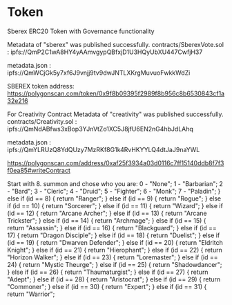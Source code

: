# Token
Sberex ERC20 Token with Governance functionality

Metadata of "sberex" was published successfully.
contracts/SberexVote.sol : 
ipfs://QmP2C1wA8HY4yAAmvgypQBfxjD1U3HQyUbXU447CwfjH37

metadata.json : 
ipfs://QmWCjGk5y7xf6J9vnjj9tv9dwJNTLXKrgMuvuoFwkkWdZi

SBEREX token address:
https://polygonscan.com/token/0x9f8b09395f2989f8b956c8b6530843cf1a32e216

For Creativity Contract
Metadata of "creativity" was published successfully.
contracts/Creativity.sol : 
ipfs://QmNdABfws3xBop3YJnVtZo1XC5J8jfU6EN2nG4hbJdLAhq

metadata.json : 
ipfs://QmYLRUzQ8YdQUzy7MzRKf8G1k4RvHKYYLQ4dtJaJ9naYWL

https://polygonscan.com/address/0xaf25f3934a03d0116c7ff15140ddb8f7f3f0ea85#writeContract

Start with 8. summon and chose who you are:
0 - "None";
1 - "Barbarian";
2 - "Bard";
3 - "Cleric";
4 - "Druid";
5 - "Fighter";
6 - "Monk";
7 - "Paladin";
        } else if (id == 8) {
            return "Ranger";
        } else if (id == 9) {
            return "Rogue";
        } else if (id == 10) {
            return "Sorcerer";
        } else if (id == 11) {
            return "Wizard";
        } else if (id == 12) {
            return "Arcane Archer";
        } else if (id == 13) {
            return "Arcane Trickster";
        } else if (id == 14) {
            return "Archmage";
        } else if (id == 15) {
            return "Assassin";
        } else if (id == 16) {
            return "Blackguard";
        } else if (id == 17) {
            return "Dragon Disciple";
        } else if (id == 18) {
            return "Duelist";
        } else if (id == 19) {
            return "Dwarven Defender";
        } else if (id == 20) {
            return "Eldritch Knight";
        } else if (id == 21) {
            return "Hierophant";
        } else if (id == 22) {
            return "Horizon Walker";
        } else if (id == 23) {
            return "Loremaster";
        } else if (id == 24) {
            return "Mystic Theurge";
        } else if (id == 25) {
            return "Shadowdancer";
        } else if (id == 26) {
            return "Thaumaturgist";
        } else if (id == 27) {
            return "Adept";
        } else if (id == 28) {
            return "Aristocrat";
        } else if (id == 29) {
            return "Commoner";
        } else if (id == 30) {
            return "Expert";
        } else if (id == 31) {
            return "Warrior";

